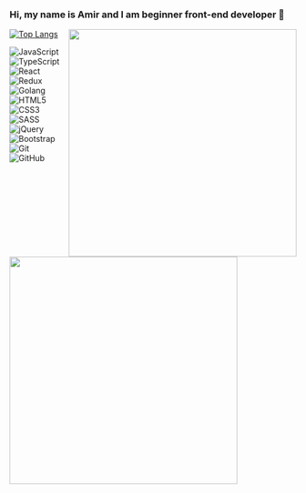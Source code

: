 ### Hi, my name is Amir and I am beginner front-end developer 👋

<img align='right' src="https://media.giphy.com/media/FqdGGgugkC4Xm/source.gif" width="400">

[![Top Langs](https://github-readme-stats.vercel.app/api/top-langs/?username=Kadamir24)](https://github.com/Kadamir24/github-readme-stats)

![JavaScript](https://img.shields.io/badge/-JavaScript-black?logo=javascript&style=for-the-badge)&nbsp;&nbsp;
![TypeScript](https://img.shields.io/badge/TypeScript-007ACC?style=for-the-badge&logo=typescript&logoColor=white)&nbsp;&nbsp;
![React](https://img.shields.io/badge/-React-black?logo=react&style=for-the-badge)&nbsp;&nbsp;
![Redux](https://img.shields.io/badge/Redux-593D88?style=for-the-badge&logo=redux&logoColor=white)&nbsp;&nbsp;
![Golang](https://img.shields.io/badge/Go-00ADD8?style=for-the-badge&logo=go&logoColor=white)&nbsp;&nbsp;
![HTML5](https://img.shields.io/badge/-HTML5-black?logo=html5&style=for-the-badge)&nbsp;&nbsp;
![CSS3](https://img.shields.io/badge/-CSS3-black?logo=css3&style=for-the-badge)&nbsp;&nbsp;
![SASS](https://img.shields.io/badge/Sass-CC6699?style=for-the-badge&logo=sass&logoColor=white)&nbsp;&nbsp;
![jQuery](https://img.shields.io/badge/jQuery-0769AD?style=for-the-badge&logo=jquery&logoColor=white)&nbsp;&nbsp;
![Bootstrap](https://img.shields.io/badge/Bootstrap-563D7C?style=for-the-badge&logo=bootstrap&logoColor=white)&nbsp;&nbsp;
![Git](https://img.shields.io/badge/-Git-black?logo=git&style=for-the-badge)&nbsp;&nbsp;
![GitHub](https://img.shields.io/badge/-GitHub-black?logo=github&style=for-the-badge)&nbsp;&nbsp;

<img src="https://media.giphy.com/media/bi6RQ5x3tqoSI/source.gif" width="400">

<!--
**Kadamir24/Kadamir24** is a ✨ _special_ ✨ repository because its `README.md` (this file) appears on your GitHub profile.

Here are some ideas to get you started:

- 🔭 I’m currently working on ...
- 🌱 I’m currently learning ...
- 👯 I’m looking to collaborate on ...
- 🤔 I’m looking for help with ...
- 💬 Ask me about ...
- 📫 How to reach me: ...
- 😄 Pronouns: ...
- ⚡ Fun fact: ...
-->
